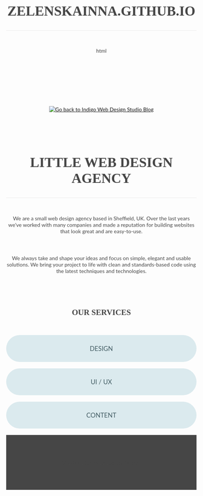# zelenskaInna.github.io
html
<!DOCTYPE html>
<html>

<head>

<meta charset="UTF-8">
<title>Little Web Design Agency</title>

<link href='http://fonts.googleapis.com/css?family=Lato:400,900' rel='stylesheet' type='text/css'>
<link href='http://fonts.googleapis.com/css?family=Bitter' rel='stylesheet' type='text/css'>
<link rel="shortcut icon" href="favicon.png" type="image/png">
<style>
p {
	font-family: 'Lato', sans-serif;
	font-size: 1em;
	color: #474747;
	text-align: center;
	padding: 20px 0;
}
h1, h2 {
	font-family: 'Bitter', serif;
	color: #464646;
	text-align: center;
	text-transform: uppercase;
	padding: 40px 0 30px;
}
h1 {
	font-size: 2.6em;
	border-bottom: 1px solid #eae9e9;
}

h2 {
	font-size: 2em;
}

#area {
	width: 55%;
	padding-bottom: 40px;
	margin: 0 auto;
}
.logo {
	padding-top: 30px;
	cursor: pointer;
	transition: 0.6s ease;
}

.logo:hover {
	opacity: 0.6;
}
a img {
	border: none;
}
h2 ~ p {
	font-family: 'Lato', sans-serif;
	font-size: 1.2em;
	text-transform: uppercase;
	color: #425c63;
	background: #dbeaee;
	border-radius: 100px;
	padding: 25px 0;
	transition: 0.5s ease;
}
h2 ~ p:hover {
	font-weight: 900;
	color: #FFF;
	background: #559fb4;
	cursor: pointer;
}
@media all and (min-width: 500px) {

h2 ~ p:hover {
	letter-spacing: 3px;
}
}
footer {
	width: 100%;
	background: #464646;
	padding: 30px 0;
}

footer p {
	color: #ccc;
}
body {
	margin: 0;
}
</style>

</head>

<body>

<p><a href="http://blog.indigo-webdesign.com.ua"><img class="logo" src="little-web-design-agency-logo.png" alt="Go back to Indigo Web Design Studio Blog" title="Go back to Indigo Web Design Studio Blog"></a></p>

<div id="area" >

<h1>Little Web Design Agency</h1>

<p>We are a small web design agency based in Sheffield, UK. Over the last years we've worked with many companies and made a reputation for building websites that look great and are easy-to-use.</p>

<p>We always take and shape your ideas and focus on simple, elegant and usable solutions. We bring your project to life with clean and standards-based code using the latest techniques and technologies.</p>

<h2>Our services</h2>

<p>Design</p>

<p>UI / UX</p>

<p>Content</p>

</div>

<footer>

<p>&#169; 2019 Little Web Design Agency</p>

</footer>

</body>

</html>
